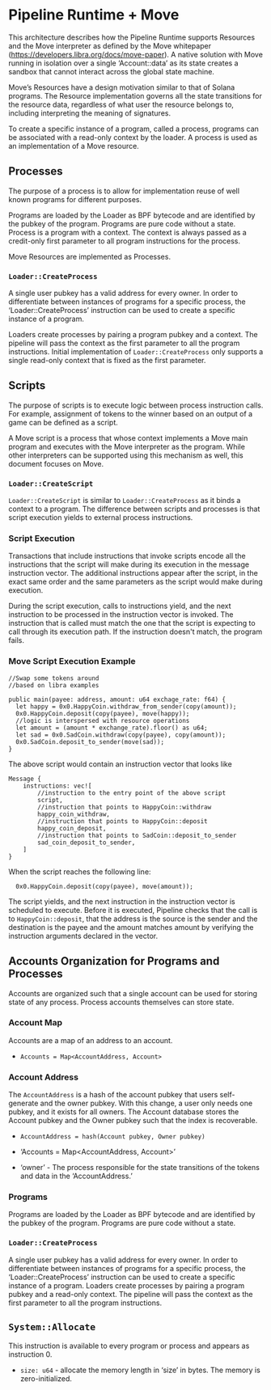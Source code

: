 # Pipeline Runtime + Move

This architecture describes how the Pipeline Runtime supports Resources and the
Move interpreter as defined by the Move whitepaper
(https://developers.libra.org/docs/move-paper).  A native solution with Move
running in isolation over a single ‘Account::data’ as its state creates a
sandbox that cannot interact across the global state machine.

Move’s Resources have a design motivation similar to that of Solana programs.
The Resource implementation governs all the state transitions for the resource
data, regardless of what user the resource belongs to, including interpreting
the meaning of signatures.

To create a specific instance of a program, called a process, programs can be
associated with a read-only context by the loader.  A process is used as an
implementation of a Move resource.

## Processes

The purpose of a process is to allow for implementation reuse of well known
programs for different purposes.

Programs are loaded by the Loader as BPF bytecode and are identified by the
pubkey of the program.  Programs are pure code without a state.  Process is a
program with a context.  The context is always passed as a credit-only first
parameter to all program instructions for the process.

Move Resources are implemented as Processes.

### `Loader::CreateProcess`

A single user pubkey has a valid address for every owner.  In order to
differentiate between instances of programs for a specific process, the
‘Loader::CreateProcess’ instruction can be used to create a specific instance of
a program.

Loaders create processes by pairing a program pubkey and a context.  The
pipeline will pass the context as the first parameter to all the program
instructions.  Initial implementation of `Loader::CreateProcess` only supports a
single read-only context that is fixed as the first parameter.

## Scripts

The purpose of scripts is to execute logic between process instruction calls.
For example, assignment of tokens to the winner based on an output of a game can
be defined as a script.

A Move script is a process that whose context implements a Move main program and
executes with the Move interpreter as the program.  While other interpreters can
be supported using this mechanism as well, this document focuses on Move.

### `Loader::CreateScript`

`Loader::CreateScript` is similar to `Loader::CreateProcess` as it binds a
context to a program. The difference between scripts and processes is that
script execution yields to external process instructions.

### Script Execution

Transactions that include instructions that invoke scripts encode all the
instructions that the script will make during its execution in the message
instruction vector.  The additional instructions appear after the script, in the
exact same order and the same parameters as the script would make during
execution.

During the script execution, calls to instructions yield, and the next
instruction to be processed in the instruction vector is invoked.  The
instruction that is called must match the one that the script is expecting to
call through its execution path.  If the instruction doesn't match, the program
fails.

### Move Script Execution Example

```
//Swap some tokens around
//based on libra examples

public main(payee: address, amount: u64 exchage_rate: f64) {
  let happy = 0x0.HappyCoin.withdraw_from_sender(copy(amount));
  0x0.HappyCoin.deposit(copy(payee), move(happy));
  //logic is interspersed with resource operations
  let amount = (amount * exchange_rate).floor() as u64;
  let sad = 0x0.SadCoin.withdraw(copy(payee), copy(amount));
  0x0.SadCoin.deposit_to_sender(move(sad));
}

```

The above script would contain an instruction vector that looks like

```
Message {
    instructions: vec![
        //instruction to the entry point of the above script
        script,
        //instruction that points to HappyCoin::withdraw
        happy_coin_withdraw,
        //instruction that points to HappyCoin::deposit
        happy_coin_deposit,
        //instruction that points to SadCoin::deposit_to_sender
        sad_coin_deposit_to_sender,
    ]
}
```

When the script reaches the following line:

```
  0x0.HappyCoin.deposit(copy(payee), move(amount));
```

The script yields, and the next instruction in the instruction vector is
scheduled to execute.  Before it is executed, Pipeline checks that the call is
to `HappyCoin::deposit`, that the address is the source is the sender and the
destination is the payee and the amount matches amount by verifying the
instruction arguments declared in the vector.

## Accounts Organization for Programs and Processes

Accounts are organized such that a single account can be used for storing
state of any process.  Process accounts themselves can store state.

### Account Map

Accounts are a map of an address to an account.

* `Accounts = Map<AccountAddress, Account>`

### Account Address

The `AccountAddress` is a hash of the account pubkey that users self-generate
and the owner pubkey.  With this change, a user only needs one pubkey, and it
exists for all owners.  The Account database stores the Account pubkey
and the Owner pubkey such that the index is recoverable.

* `AccountAddress = hash(Account pubkey, Owner pubkey)`

* ‘Accounts = Map<AccountAddress, Account>’

* ‘owner’ - The process responsible for the state transitions of the
tokens and data in the ‘AccountAddress.’

### Programs

Programs are loaded by the Loader as BPF bytecode and are identified by the
pubkey of the program.  Programs are pure code without a state.

### `Loader::CreateProcess`

A single user pubkey has a valid address for every owner.  In order to
differentiate between instances of programs for a specific process, the
‘Loader::CreateProcess’ instruction can be used to create a specific instance of
a program.  Loaders create processes by pairing a program pubkey and a read-only
context.  The pipeline will pass the context as the first parameter to all the
program instructions.

## `System::Allocate`

This instruction is available to every program or process and appears as instruction 0.

* `size: u64` - allocate the memory length in ‘size’ in bytes.  The memory is
zero-initialized.
